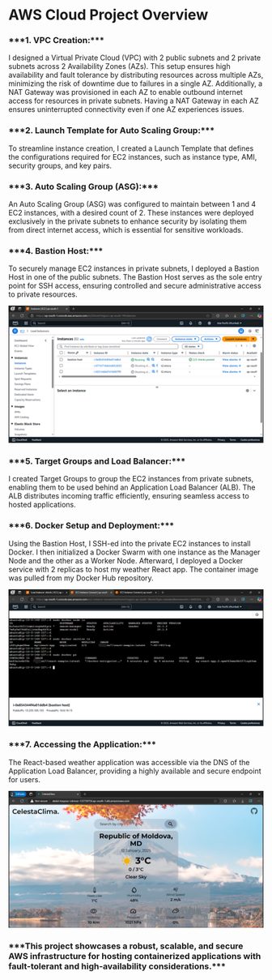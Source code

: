 <h1>AWS Cloud Project Overview</h1>

<h3>***1. VPC Creation:***</h3>
I designed a Virtual Private Cloud (VPC) with 2 public subnets and 2 private subnets across 2 Availability Zones (AZs). This setup ensures high availability and fault tolerance by distributing resources across multiple AZs, minimizing the risk of downtime due to failures in a single AZ. Additionally, a NAT Gateway was provisioned in each AZ to enable outbound internet access for resources in private subnets. Having a NAT Gateway in each AZ ensures uninterrupted connectivity even if one AZ experiences issues.

<h3>***2. Launch Template for Auto Scaling Group:***</h3>
To streamline instance creation, I created a Launch Template that defines the configurations required for EC2 instances, such as instance type, AMI, security groups, and key pairs.

<h3>***3. Auto Scaling Group (ASG):***</h3>
An Auto Scaling Group (ASG) was configured to maintain between 1 and 4 EC2 instances, with a desired count of 2. These instances were deployed exclusively in the private subnets to enhance security by isolating them from direct internet access, which is essential for sensitive workloads.

<h3>***4. Bastion Host:***</h3>
To securely manage EC2 instances in private subnets, I deployed a Bastion Host in one of the public subnets. The Bastion Host serves as the sole entry point for SSH access, ensuring controlled and secure administrative access to private resources.

![Bastion Host and Private EC2 Instances](/assets/images/ec2-instances.png)

<h3>***5. Target Groups and Load Balancer:***</h3>
I created Target Groups to group the EC2 instances from private subnets, enabling them to be used behind an Application Load Balancer (ALB). The ALB distributes incoming traffic efficiently, ensuring seamless access to hosted applications.

<h3>***6. Docker Setup and Deployment:***</h3>
Using the Bastion Host, I SSH-ed into the private EC2 instances to install Docker. I then initialized a Docker Swarm with one instance as the Manager Node and the other as a Worker Node. Afterward, I deployed a Docker service with 2 replicas to host my weather React app. The container image was pulled from my Docker Hub repository.

![List of Swarm Nodes, Services and Container](/assets/images/docker-swarm-details.png)

<h3>***7. Accessing the Application:***</h3>
The React-based weather application was accessible via the DNS of the Application Load Balancer, providing a highly available and secure endpoint for users.

![Weather React Application](/assets/images/weather-react-app.png)


<h3>***This project showcases a robust, scalable, and secure AWS infrastructure for hosting containerized applications with fault-tolerant and high-availability considerations.***</h3>